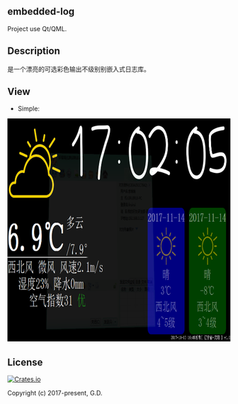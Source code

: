 ## embedded-log

Project use Qt/QML.

## Description

是一个漂亮的可选彩色输出不级别别嵌入式日志库。

## View

* Simple:

<div align=left><img width="800" height="505" src="https://github.com/to9/PiSmartCenter/blob/master/images/PiSmartCenter.png"/></div>

## License

[![Crates.io](https://img.shields.io/packagist/l/doctrine/orm.svg?style=plastic)](https://github.com/to9/CodeStyle)<br>

Copyright (c) 2017-present, G.D.
